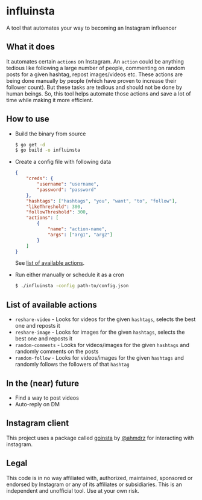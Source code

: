 # influinsta
A tool that automates your way to becoming an Instagram influencer  

## What it does
It automates certain `actions` on Instagram. An `action` could be anything tedious like following a large number of people, commenting on random posts for a given hashtag, repost images/videos etc. These actions are being done manually by people (which have proven to increase their follower count). But these tasks are tedious and should not be done by human beings. So, this tool helps automate those actions and save a lot of time while making it more efficient.

## How to use
- Build the binary from source
    ```bash
    $ go get -d
    $ go build -o influinsta
    ```
- Create a config file with following data
    ```json
    {
        "creds": {
            "username": "username",
            "password": "password"
        },
        "hashtags": ["hashtags", "you", "want", "to", "follow"],
        "likeThreshold": 300,
        "followThreshold": 300,
        "actions": [
            {
                "name": "action-name",
                "args": ["arg1", "arg2"]
            }
        ]
    }
    ```
    See [list of available actions](##List-of-available-actions).

- Run either manually or schedule it as a cron
    ```bash
    $ ./influinsta -config path-to/config.json
    ```

## List of available actions
- `reshare-video` - Looks for videos for the given `hashtags`, selects the best one and reposts it 
- `reshare-image` - Looks for images for the given `hashtags`, selects the best one and reposts it
- `random-comments` - Looks for videos/images for the given `hashtags` and randomly comments on the posts
- `random-follow` - Looks for videos/images for the given `hashtags` and randomly follows the followers of that `hashtag`

## In the (near) future
- Find a way to post videos
- Auto-reply on DM

## Instagram client
This project uses a package called [goinsta](https://github.com/ahmdrz/goinsta) by [@ahmdrz](https://github.com/ahmdrz) for interacting with instagram.

## Legal
This code is in no way affiliated with, authorized, maintained, sponsored or endorsed by Instagram or any of its affiliates or subsidiaries. This is an independent and unofficial tool. Use at your own risk.